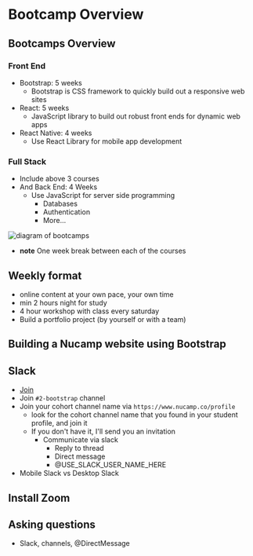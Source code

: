 # Bootcamp Overview
## Bootcamps Overview
### Front End
* Bootstrap: 5 weeks
    - Bootstrap is CSS framework to quickly build out a responsive web sites
* React: 5 weeks
    - JavaScript library to build out robust front ends for dynamic web apps
* React Native: 4 weeks
    - Use React Library for mobile app development

### Full Stack
* Include above 3 courses
* And Back End: 4 Weeks
    - Use JavaScript for server side programming
        + Databases
        + Authentication
        + More...

![diagram of bootcamps](https://i.imgur.com/6GC2k0o.png)

* **note** One week break between each of the courses

## Weekly format
* online content at your own pace, your own time
* min 2 hours night for study
* 4 hour workshop with class every saturday
* Build a portfolio project (by yourself or with a team)

## Building a Nucamp website using Bootstrap

## Slack
* [Join](https://nucamp-bootcamp.slack.com/join/shared_invite/zt-p8b1xkoz-LshOTeNv~HTE7JTd28V93g#/shared-invite/email)
* Join `#2-bootstrap` channel
* Join your cohort channel name via `https://www.nucamp.co/profile`
    - look for the cohort channel name that you found in your student profile, and join it
    - If you don't have it, I'll send you an invitation
        + Communicate via slack
            * Reply to thread
            * Direct message
            * @USE_SLACK_USER_NAME_HERE
* Mobile Slack vs Desktop Slack 

## Install Zoom

## Asking questions
* Slack, channels, @DirectMessage
